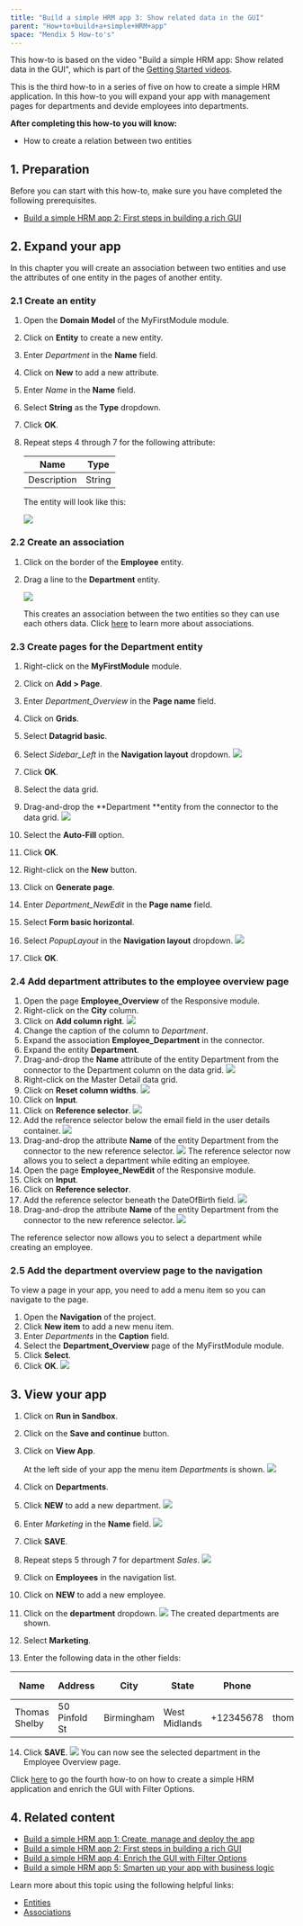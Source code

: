```yaml
---
title: "Build a simple HRM app 3: Show related data in the GUI"
parent: "How+to+build+a+simple+HRM+app"
space: "Mendix 5 How-to's"
---
```


This how-to is based on the video "Build a simple HRM app: Show related data in the GUI", which is part of the [Getting Started videos](http://gettingstarted.mendixcloud.com/link/courses/gettingstarted).

This is the third how-to in a series of five on how to create a simple HRM application. In this how-to you will expand your app with management pages for departments and devide employees into departments.

**After completing this how-to you will know:**

*   How to create a relation between two entities

## 1. Preparation

Before you can start with this how-to, make sure you have completed the following prerequisites.

*   [Build a simple HRM app 2: First steps in building a rich GUI](Build+a+simple+HRM+app+2+First+steps+in+building+a+rich+GUI)

## 2\. Expand your app

In this chapter you will create an association between two entities and use the attributes of one entity in the pages of another entity.

### 2.1 Create an entity

1.  Open the **Domain Model** of the MyFirstModule module.
2.  Click on **Entity** to create a new entity.
3.  Enter _Department_ in the **Name** field.
4.  Click on **New** to add a new attribute.
5.  Enter _Name_ in the **Name** field.
6.  Select **String** as the **Type** dropdown.
7.  Click **OK**.
8.  Repeat steps 4 through 7 for the following attribute:

    <table><thead><tr><th class="confluenceTh">Name</th><th class="confluenceTh">Type</th></tr></thead><tbody><tr><td class="confluenceTd">Description</td><td class="confluenceTd">String</td></tr></tbody></table>

    The entity will look like this:

    ![](attachments/14091713/14876673.png)

### 2.2 Create an association

1.  Click on the border of the **Employee** entity.
2.  Drag a line to the **Department** entity.

    ![](attachments/14091713/14876674.png)

    This creates an association between the two entities so they can use each others data. Click [here](/refguide5/Associations) to learn more about associations. 

### 2.3 Create pages for the Department entity

1.  Right-click on the **MyFirstModule** module.
2.  Click on **Add > Page**.
3.  Enter _Department_Overview_ in the **Page name** field.
4.  Click on **Grids**.
5.  Select **Datagrid basic**.
6.  Select _Sidebar_Left_ in the **Navigation layout** dropdown.
    ![](attachments/14091713/14876675.png)

7.  Click **OK**.
8.  Select the data grid.
9.  Drag-and-drop the **Department **entity from the connector to the data grid.
    ![](attachments/14091713/14876676.png) 
10.  Select the **Auto-Fill** option.
11.  Click **OK**.
12.  Right-click on the **New** button.
13.  Click on **Generate page**.
14.  Enter _Department_NewEdit_ in the **Page name** field.
15.  Select **Form basic horizontal**.
16.  Select _PopupLayout_ in the **Navigation layout** dropdown.
    ![](attachments/14091713/14876677.png) 

17.  Click **OK**.

### 2.4 Add department attributes to the employee overview page

1.  Open the page **Employee_Overview** of the Responsive module.
2.  Right-click on the **City** column.
3.  Click on **Add column right**.
    ![](attachments/14091713/14876678.png)
4.  Change the caption of the column to _Department_.
5.  Expand the association **Employee_Department** in the connector.
6.  Expand the entity **Department**. 
7.  Drag-and-drop the **Name** attribute of the entity Department from the connector to the Department column on the data grid.
    ![](attachments/14091713/14876679.png) 
8.  Right-click on the Master Detail data grid.
9.  Click on **Reset column widths**.
    ![](attachments/14091713/14876680.png) 
10.  Click on **Input**.
11.  Click on **Reference selector**.
    ![](attachments/14091713/14876682.png) 
12.  Add the reference selector below the email field in the user details container.
    ![](attachments/14091713/14876685.png)
13.  Drag-and-drop the attribute **Name** of the entity Department from the connector to the new reference selector.
    ![](attachments/14091713/14876684.png)
    The reference selector now allows you to select a department while editing an employee.
14.  Open the page **Employee_NewEdit** of the Responsive module. 
15.  Click on **Input**.
16.  Click on **Reference selector**.
17.  Add the reference selector beneath the DateOfBirth field.
    ![](attachments/14091713/14876686.png) 
18.  Drag-and-drop the attribute **Name** of the entity Department from the connector to the new reference selector.
    ![](attachments/14091713/14876687.png)

The reference selector now allows you to select a department while creating an employee.

### 2.5 Add the department overview page to the navigation

To view a page in your app, you need to add a menu item so you can navigate to the page.

1.  Open the **Navigation** of the project.
2.  Click **New item** to add a new menu item.
3.  Enter _Departments_ in the **Caption** field.
4.  Select the **Department_Overview** page of the MyFirstModule module.
5.  Click **Select**.
6.  Click **OK**.
    ![](attachments/14091713/14876688.png)  

## 3\. View your app

1.  Click on **Run in Sandbox**.
2.  Click on the **Save and continue** button.
3.  Click on **View App**.

    At the left side of your app the menu item _Departments_ is shown.
    ![](attachments/14091713/14876689.png) 
4.  Click on **Departments**.
5.  Click **NEW** to add a new department.
    ![](attachments/14091713/14876690.png) 
6.  Enter _Marketing_ in the **Name** field.
    ![](attachments/14091713/14876691.png)
7.  Click **SAVE**.
8.  Repeat steps 5 through 7 for department _Sales_.
    ![](attachments/14091713/14876692.png)
9.  Click on **Employees** in the navigation list.
10.  Click on **NEW** to add a new employee.
11.  Click on the **department** dropdown.
    ![](attachments/14091713/14876693.png)
    The created departments are shown.
12.  Select **Marketing**.
13.  Enter the following data in the other fields:

<table><thead><tr><th class="confluenceTh">Name</th><th class="confluenceTh">Address</th><th class="confluenceTh">City</th><th class="confluenceTh">State</th><th colspan="1" class="confluenceTh">Phone</th><th colspan="1" class="confluenceTh">Email</th><th colspan="1" class="confluenceTh">Date of birth</th></tr></thead><tbody><tr><td class="confluenceTd">Thomas Shelby</td><td class="confluenceTd"><span>50 Pinfold St</span></td><td class="confluenceTd">Birmingham</td><td class="confluenceTd">West Midlands</td><td colspan="1" class="confluenceTd">+12345678</td><td colspan="1" class="confluenceTd">thomas@shelby.com</td><td colspan="1" class="confluenceTd">5/25/1976</td></tr></tbody></table>

14.  Click **SAVE**.
    ![](attachments/14091713/14876694.png)
    You can now see the selected department in the Employee Overview page.

Click [here](Build+a+simple+HRM+app+4+Enrich+the+GUI+with+Filter+Options) to go the fourth how-to on how to create a simple HRM application and enrich the GUI with Filter Options.

## 4\. Related content

*   [Build a simple HRM app 1: Create, manage and deploy the app](Build+a+simple+HRM+app+1+Create+manage+and+deploy+the+app)
*   [Build a simple HRM app 2: First steps in building a rich GUI](Build+a+simple+HRM+app+2+First+steps+in+building+a+rich+GUI)
*   [Build a simple HRM app 4: Enrich the GUI with Filter Options](Build+a+simple+HRM+app+4+Enrich+the+GUI+with+Filter+Options)
*   [Build a simple HRM app 5: Smarten up your app with business logic](Build+a+simple+HRM+app+5+Smarten+up+your+app+with+business+logic)

Learn more about this topic using the following helpful links:

*   [Entities](/refguide5/Entities)
*   [Associations](/refguide5/Associations)
